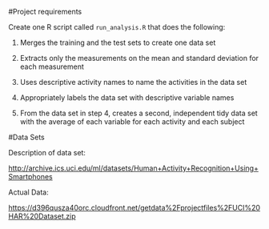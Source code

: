 #Project requirements

Create one R script called `run_analysis.R` that does the following:

1. Merges the training and the test sets to create one data set

2. Extracts only the measurements on the mean and standard deviation for each measurement

3. Uses descriptive activity names to name the activities in the data set

4. Appropriately labels the data set with descriptive variable names

5. From the data set in step 4, creates a second, independent tidy data set with the average of each variable for each activity and each subject

#Data Sets

Description of data set:

http://archive.ics.uci.edu/ml/datasets/Human+Activity+Recognition+Using+Smartphones

Actual Data:

https://d396qusza40orc.cloudfront.net/getdata%2Fprojectfiles%2FUCI%20HAR%20Dataset.zip


